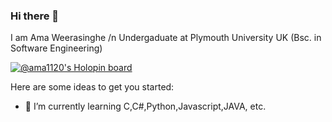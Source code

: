 ### Hi there 👋
I am Ama Weerasinghe /n
Undergaduate at Plymouth University UK (Bsc. in Software Engineering)

[![@ama1120's Holopin board](https://holopin.me/ama1120)](https://holopin.io/@ama1120)


Here are some ideas to get you started:

- 🌱 I’m currently learning C,C#,Python,Javascript,JAVA, etc. 

